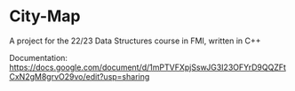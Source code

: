 # City-Map
A project for the 22/23 Data Structures course in FMI, written in C++

Documentation:
https://docs.google.com/document/d/1mPTVFXpjSswJG3I23OFYrD9QQZFtCxN2gM8grvO29vo/edit?usp=sharing
